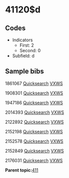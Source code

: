# 41120$d

## Codes

-   Indicators
    -   First: 2
    -   Second: 0
-   Subfield: d

## Sample bibs

1861067 [Quicksearch](https://search.library.yale.edu/catalog/1861067) [VXWS](http://prodorbis.library.yale.edu:7014/vxws/GetHoldingsService?bibId=1861067)

1908301 [Quicksearch](https://search.library.yale.edu/catalog/1908301) [VXWS](http://prodorbis.library.yale.edu:7014/vxws/GetHoldingsService?bibId=1908301)

1947186 [Quicksearch](https://search.library.yale.edu/catalog/1947186) [VXWS](http://prodorbis.library.yale.edu:7014/vxws/GetHoldingsService?bibId=1947186)

2014393 [Quicksearch](https://search.library.yale.edu/catalog/2014393) [VXWS](http://prodorbis.library.yale.edu:7014/vxws/GetHoldingsService?bibId=2014393)

2122892 [Quicksearch](https://search.library.yale.edu/catalog/2122892) [VXWS](http://prodorbis.library.yale.edu:7014/vxws/GetHoldingsService?bibId=2122892)

2152198 [Quicksearch](https://search.library.yale.edu/catalog/2152198) [VXWS](http://prodorbis.library.yale.edu:7014/vxws/GetHoldingsService?bibId=2152198)

2152578 [Quicksearch](https://search.library.yale.edu/catalog/2152578) [VXWS](http://prodorbis.library.yale.edu:7014/vxws/GetHoldingsService?bibId=2152578)

2152849 [Quicksearch](https://search.library.yale.edu/catalog/2152849) [VXWS](http://prodorbis.library.yale.edu:7014/vxws/GetHoldingsService?bibId=2152849)

2176031 [Quicksearch](https://search.library.yale.edu/catalog/2176031) [VXWS](http://prodorbis.library.yale.edu:7014/vxws/GetHoldingsService?bibId=2176031)

**Parent topic:**[411](../../tags/411/411.md)


